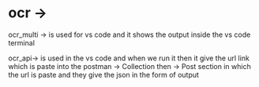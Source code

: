 # ocr -> 

ocr_multi -> is used for vs code  and it shows the output inside the vs code terminal 

ocr_api-> is used in the vs code and when we run it then it give the url link which is paste into the postman -> Collection then -> Post section in which the url is paste and they give the json in the form of output 
